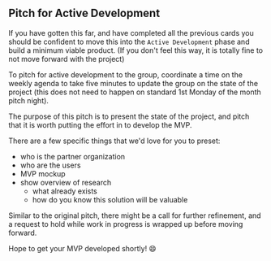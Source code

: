 ## Pitch for Active Development

If you have gotten this far, and have completed all the previous cards you should be confident to move this into the `Active Development` phase and build a minimum viable product. (If you don't feel this way, it is totally fine to not move forward with the project)

To pitch for active development to the group, coordinate a time on the weekly agenda to take five minutes to update the group on the state of the project (this does not need to happen on standard 1st Monday of the month pitch night).

The purpose of this pitch is to present the state of the project, and pitch that it is worth putting the effort in to develop the MVP.

There are a few specific things that we'd love for you to preset:
- who is the partner organization
- who are the users
- MVP mockup
- show overview of research
  - what already exists
  - how do you know this solution will be valuable

Similar to the original pitch, there might be a call for further refinement, and a request to hold while work in progress is wrapped up before moving forward.

Hope to get your MVP developed shortly! :smile:

